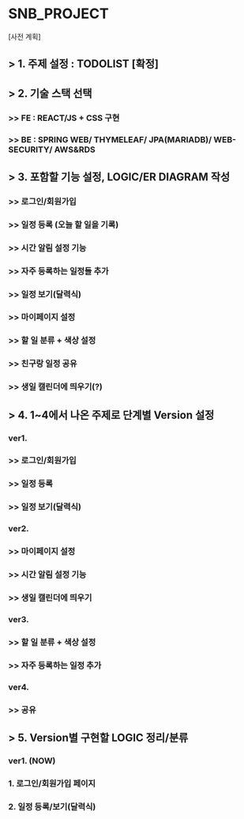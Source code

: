 # SNB_PROJECT
[사전 계획]
## > 1. 주제 설정 : TODOLIST [확정]
## > 2. 기술 스택 선택 
### >> FE : REACT/JS + CSS 구현
### >> BE : SPRING WEB/ THYMELEAF/ JPA(MARIADB)/ WEB-SECURITY/ AWS&RDS

## > 3. 포함할 기능 설정, LOGIC/ER DIAGRAM 작성
### >> 로그인/회원가입
### >> 일정 등록 (오늘 할 일을 기록)
### >> 시간 알림 설정 기능
### >> 자주 등록하는 일정들 추가
### >> 일정 보기(달력식)
### >> 마이페이지 설정
### >> 할 일 분류 + 색상 설정
### >> 친구랑 일정 공유
### >> 생일 캘린더에 띄우기(?)

## > 4. 1~4에서 나온 주제로 단계별 Version 설정
### ver1.
### >> 로그인/회원가입
### >> 일정 등록
### >> 일정 보기(달력식)
### ver2.
### >> 마이페이지 설정
### >> 시간 알림 설정 기능
### >> 생일 캘린더에 띄우기
### ver3.
### >> 할 일 분류 + 색상 설정
### >> 자주 등록하는 일정 추가
### ver4. 
### >> 공유

## > 5. Version별 구현할 LOGIC 정리/분류
### ver1. (NOW)
### 1. 로그인/회원가입 페이지 
### 2. 일정 등록/보기(달력식)

